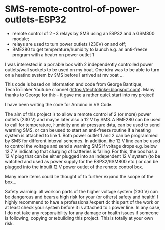 # SMS-remote-control-of-power-outlets-ESP32
- remote control of 2 - 3 relays by SMS using an ESP32 and a GSM800 module; 
- relays are used to turn power outlets (230V) on and off; 
- BME280 to get temperature/humidity to launch e.g. an anti-freeze program with a heater on power outlet 1

I was interested in a portable box with 2 independently controlled power outlets/wall sockets to be used on my boat. One idea was to be able to turn on a heating system by SMS before I arrived at my boat ...

This code is based on information and code from George Bantique, TechToTinker Youtube channel (https://techtotinker.blogspot.com). Many thanks to George for this - it gave me a rather quick start into my project!

I have been writing the code for Arduino in VS Code.

The aim of this project is to allow a remote control of 2 (or more) power outlets (230 V) and maybe later also a 12 V by SMS. A BME280 can be used to call for temperature, humidity and air pressure data, can be used to send warning SMS, or can be used to start an anti-freeze routine if a heating system is attached to line 1. Both power outlet 1 and 2 can be programmed by SMS for different interval schemes. 
In addition, the 12 V line can be used to control the voltage and send a warning SMS if voltage drops e.g. below 12.7 V indicating that charging of batteries is failing. For this, the box has a 12 V plug that can be either plugged into an independent 12 V system (to be watched and used as power supply for the ESP32/GSM800 etc.) or can be plugged into the inbuilt 12 V power outlet of the remote control box.

Many more items could be thought of to further expand the scope of the box...

Safety warning: all work on parts of the higher voltage system (230 V) can be dangerous and bears a high risk for your (or others) safety and health! I highly recommend to have a professional/expert do this part of the work or at least check your system before it is attached to a power line. In any case, I do not take any responsibility for any damage or health issues if someone is following, copying or rebuilding this project. This is totally at your own risk.
